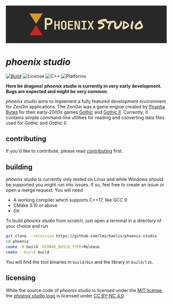 ![phoenix studio logo](assets/logo.png)

# _phoenix studio_
[![Build](https://img.shields.io/github/workflow/status/lmichaelis/phoenix-studio/Build?label=Build)](https://github.com/lmichaelis/phoenix/actions/workflows/build.yml)
![License](https://img.shields.io/github/license/lmichaelis/phoenix-studio?label=License&color=important)
![C++](https://img.shields.io/static/v1?label=C%2B%2B&message=17&color=informational)
![Platforms](https://img.shields.io/static/v1?label=Supports&message=GCC%20|%20Clang%20|%20MSVC%20|%20Apple%20Clang&color=blueviolet)

**Here be dragons! _phoenix studio_ is currently in very early development. Bugs are expected and might be very
common.**

_phoenix studio_ aims to implement a fully featured development environment for _ZenGin_ applications. The _ZenGin_ was
a game engine created by [Piranha Bytes](https://www.piranha-bytes.com/) for their early-2000s games
[Gothic](https://en.wikipedia.org/wiki/Gothic_(video_game)) and [Gothic II](https://en.wikipedia.org/wiki/Gothic_II).
Currently, it contains simple command-line utilities for reading and converting data files used for *Gothic* and 
*Gothic II*.

## contributing
If you'd like to contribute, please read [contributing](contributing.md) first.

## building
_phoenix studio_ is currently only tested on Linux and while Windows _should_ be supported you might run into issues. If so,
feel free to create an issue or open a merge request. You will need

* A working compiler which supports C++17, like GCC 9
* CMake 3.10 or above
* Git

To build _phoenix studio_ from scratch, just open a terminal in a directory of your choice and run

```bash
git clone --recursive https://github.com/lmichaelis/phoenix-studio
cd phoenix
cmake -B build -DCMAKE_BUILD_TYPE=Release
cmake --build build
```

You will find the tool binaries in `build/bin` and the library in `build/lib`.

## licensing

While the source code of _phoenix studio_ is licensed under the [MIT license](license.md), the
[_phoenix studio_ logo](assets/project/logo.svg) is licensed under
[CC BY-NC 4.0](https://creativecommons.org/licenses/by-nc/4.0/).
